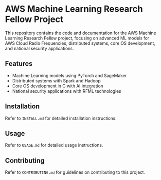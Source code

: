 # AWS Machine Learning Research Fellow Project

This repository contains the code and documentation for the AWS Machine Learning Research Fellow project, focusing on advanced ML models for AWS Cloud Radio Frequencies, distributed systems, core OS development, and national security applications.

## Features

- Machine Learning models using PyTorch and SageMaker
- Distributed systems with Spark and Hadoop
- Core OS development in C with AI integration
- National security applications with RFML technologies

## Installation

Refer to `INSTALL.md` for detailed installation instructions.

## Usage

Refer to `USAGE.md` for detailed usage instructions.

## Contributing

Refer to `CONTRIBUTING.md` for guidelines on contributing to this project.
